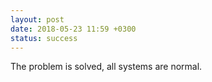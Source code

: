 ```yaml
---
layout: post
date: 2018-05-23 11:59 +0300
status: success
---
```


The problem is solved, all systems are normal.
